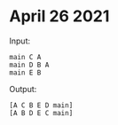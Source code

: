 # April 26 2021

Input:

~~~
main C A
main D B A
main E B
~~~

Output:

~~~
[A C B E D main]
[A B D E C main]
~~~
